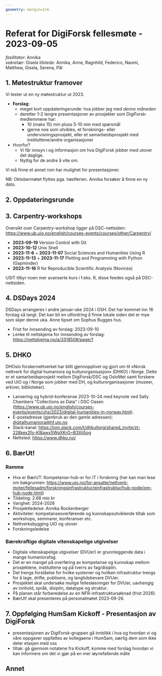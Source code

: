 ```yaml
---
geometry: margin=2cm
---
```


# Referat for DigiForsk fellesmøte - 2023-09-05

*fasilitator*: Annika   
*sekretær*: Gisela 
*tilstede*: Annika, Anne, Ragnhild, Federico, Naomi, Matthew, Gisela, Serena, Pål

## 1. Møtestruktur framover

 Vi tester ut en ny møtestruktur ut 2023.
 
- **Forslag:**
  - meget kort oppdateringsrunde: hva jobber jeg med *denne måneden*
  - deretter 1-2 lengre presentasjoner av prosjekter som DigiForsk-medlemmene har:
    - 10 (maks 15) min pluss 5-10 min med spørsmål
    - gjerne noe som utvikles, et forsknings- eller undervisningsprosjekt, eller et samarbeidsprosjekt med instituttene/andre organisasjoner
- Hvorfor?
  - Vi får innsyn i og informasjon om hva DigiForsk jobber med utover det daglige.
  - Nyttig for de andre å vite om.

Vi må finne et annet rom har mulighet for presentasjoner.

NB: Oktobermøtet flyttes pga. høstferien.  Annika forsøker å finne en ny dato.

## 2. Oppdateringsrunde

## 3. Carpentry-workshops

Oversikt over Carpentry-workshop ligger på DSC-nettsiden: https://www.ub.uio.no/english/courses-events/courses/other/Carpentry/

- **2023-09-19** Version Control with Git
- **2023-10-12** Unix Shell
- **2023-11-6** + **2023-11-07** Social Sciences and Humanities Using R
- **2023-11-13** + **2023-11-17** Plotting and Programming with Python (Gapminder)
- **2023-11-16** R for Reproducible Scientific Analysis (Novices)

USIT tilbyr noen mer avanserte kurs i f.eks. R, disse feedes også på DSC-nettsiden.


## 4. DSDays 2024

DSDays arrangeres i andre januar-uke 2024 i GSH. Det har kommet inn 16 forslag så langt.  Det kan bli en utfordring å finne lokale siden det er mye som skjer denne uka.  Anne tipset om Sophus Bugges hus.

- Frist for innsending av forslag: 2023-09-10
- Lenke til nettskjema for innsending av forslag: https://nettskjema.no/a/331850#/page/1

## 5. DHKO

DHOslo forskernettverket har blitt gjennopplivet og gjort om til «Norsk nettverk for digital humaniora og kulturorganisasjon» (DHKO) i Norge.  Dette er et samarbeidsprosjekt mellom DigiForsk/DSC og OsloMet samt forskere ved UiO og i Norge som jobber med DH, og kulturorganisasjoner (museer, arkiver, biblioteker).

- Lansering og hybrid-konferanse 2023-10-24 med keynote ved Sally Chambers "Collections as Data" i DSC Oasen (https://www.ub.uio.no/english/courses-events/events/uhs/2023/digital-humanities-in-norway.html).
- E-postadresse (gjenbruk av den gamle adressen): digitalhumaniora@hf.uio.no
- Slack-kanal: https://join.slack.com/t/dhkultorg/shared_invite/zt-228kex2fo-Kl8awx5WgXKrG~B3Xji5og 
- Nettsted: https://www.dhko.no/


## 6. BærUt!

### Ramme

- Hva er BærUT: Kompetanse-hub-er for IT i forskning (her kan man lese om bakgrunnen: https://www.uio.no/for-ansatte/nettverk-moter/fellesadm/forskningsinfrastruktur/einfrastruktur/hub-node/om-hub-node.html)
- Tildeling: 2.68 mio kr
- Varighet: 2024-2026
- Prosjektledelse: Annika Rockenberger
- Aktiviteter: kompetanseoverførende og kunnskapsutviklende tiltak som workshops, seminarer, konferanser etc.
- Nettverksbygging UiO og utover
- Forskningsledelse

### Bærekraftige digitale vitenskapelige utgivelser

- Digitale vitenskapelige utgivelser (DVUer) er grunnleggende data i mange humaniorafag.
- Det er en mangel på overføring av kompetanse og kunnskap mellom prosjektene, instituttene og på tverrs av fag/disiplin.
- Det trengs forståelse for hvilke systemer og hvilken infrastruktur trengs for å lage, drifte, publisere, og langtidsbevare DVUer.
- Prosjektet skal undersøke mulige fellesløsninger for DVUer, uavhengig av innhold, språk, disiplin, datatype og struktur.
- På planen står forberedelse av en NFR-infrastruktursøknad (frist 2026).
- BærUt! skal presenteres på personalmøtet 2023-09-26.

## 7. Oppfølging HumSam Kickoff - Presentasjon av DigiForsk

- presentasjonen av DigiForsk-gruppen gå innblikk i hva og hvordan vi og våre oppgaver oppfattes av kollegaene i HumSam, særlig dem som ikke deler etasjen med oss
- tiltak: gå gjennom notatene fra Kickoff, komme med forslag hvordan vi kan informere om det vi gjør på en mer iøynefallende måte

## Annet

